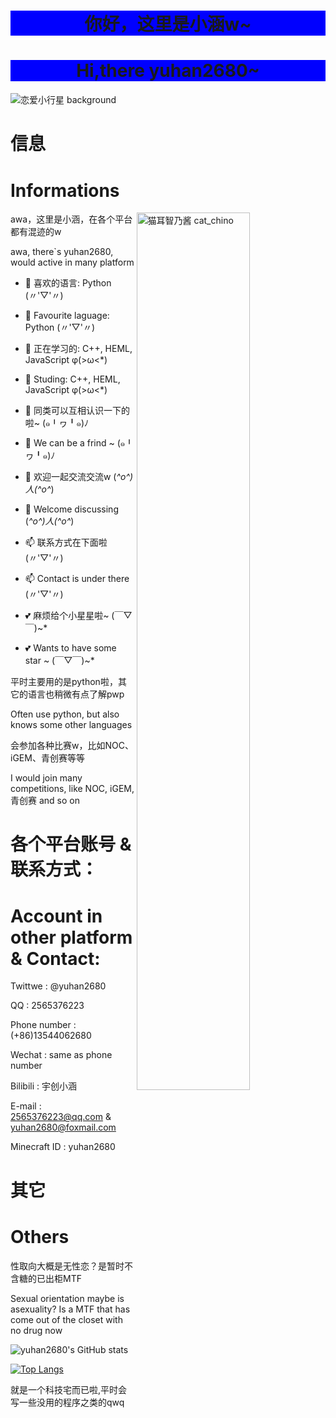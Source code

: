 <h1 align="center" style="background-color:Blue;">你好，这里是小涵w~</h1>
<h1 align="center" style="background-color:Blue;">Hi,there yuhan2680~</h1>

<img align="center" src="https://github.com/yuhan2680/yuhan2680/blob/main/background.jpg" alt="恋爱小行星 background" />

# 信息
# Informations

<img align="right" src="https://github.com/yuhan2680/yuhan2680/blob/main/cat_chino.jpg" width="60%" height="60%" alt="猫耳智乃酱 cat_chino" />

awa，这里是小涵，在各个平台都有混迹的w

awa, there`s yuhan2680, would active in many platform

 - 🌱 喜欢的语言: Python (〃'▽'〃)
 - 🌱 Favourite laguage: Python (〃'▽'〃)
 
 - 🔭 正在学习的: C++, HEML, JavaScript φ(>ω<*) 
 - 🔭 Studing: C++, HEML, JavaScript φ(>ω<*) 
 
 - 👯 同类可以互相认识一下的啦~ (๑╹ヮ╹๑)ﾉ
 - 👯 We can be a frind ~ (๑╹ヮ╹๑)ﾉ
 
 - 💬 欢迎一起交流交流w (*^o^)人(^o^*)
 - 💬 Welcome discussing (*^o^)人(^o^*)
 
 - 📫 联系方式在下面啦 (〃'▽'〃)
 - 📫 Contact is under there (〃'▽'〃)
 
 - 💕 麻烦给个小星星啦~ (￣▽￣)~*
 - 💕 Wants to have some star ~ (￣▽￣)~*

平时主要用的是python啦，其它的语言也稍微有点了解pwp

Often use python, but also knows some other languages

会参加各种比赛w，比如NOC、iGEM、青创赛等等

I would join many competitions, like NOC, iGEM, 青创赛 and so on

# 各个平台账号 & 联系方式：

# Account in other platform & Contact:

Twittwe : @yuhan2680

QQ : 2565376223

Phone number : (+86)13544062680

Wechat : same as phone number

Bilibili : 宇创小涵

E-mail : 2565376223@qq.com & yuhan2680@foxmail.com

Minecraft ID : yuhan2680

# 其它
# Others

性取向大概是无性恋？是暂时不含糖的已出柜MTF

Sexual orientation maybe is asexuality? Is a MTF that has come out of the closet with no drug now



![yuhan2680's GitHub stats](https://github-readme-stats.vercel.app/api?username=yuhan2680&show_icons=true&count_private=true&theme=tokyonight)

[![Top Langs](https://github-readme-stats.vercel.app/api/top-langs/?username=yuhan2680)](https://github.com/anuraghazra/github-readme-stats)

就是一个科技宅而已啦,平时会写一些没用的程序之类的qwq


